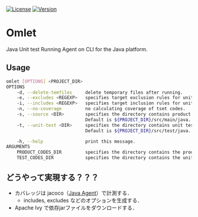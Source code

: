 [![License](https://img.shields.io/badge/License-WTFPL-blue.svg)](https://github.com/tamada/omlet/blob/master/LICENSE)
[![Version](https://img.shields.io/badge/Version-1.0.0-yellowgreen.svg)](https://github.com/tamada/omlet/releases/tag/v1.0.0)


# Omlet

Java Unit test Running Agent on CLI for the Java platform.

## Usage

```sh
omlet [OPTIONS] <PROJECT_DIR>
OPTIONS
    -d, --delete-temfiles     delete temporary files after running.
    -e, --excludes <REGEXP>   specifies target exclusion rules for unit tests. Default is "" (no filtering).
    -i, --includes <REGEXP>   specifies target inclusion rules for unit tests. Default is "" (no filtering).
    -n, --no-coverage         no calculating coverage of tset codes.
    -s, --source <DIR>        specifies the directory contains product codes.
                              Default is ${PROJECT_DIR}/src/main/java.
    -t, --unit-test <DIR>     specifies the directory contains unit test codes.
                              Default is ${PROJECT_DIR}/src/test/java.

    -h, --help                print this message.
ARGUMENTS
    PRODUCT_CODES_DIR         specifies the directory contains the product codes.
    TEST_CODES_DIR            specifies the directory contains the unit test codes.
```

## どうやって実現する？？？

* カバレッジは jacoco（[Java Agent](https://www.jacoco.org/jacoco/trunk/doc/agent.html)）で計測する．
    * includes, excludes などのオプションを生成する．
* Apache Ivy で依存jarファイルをダウンロードする．
